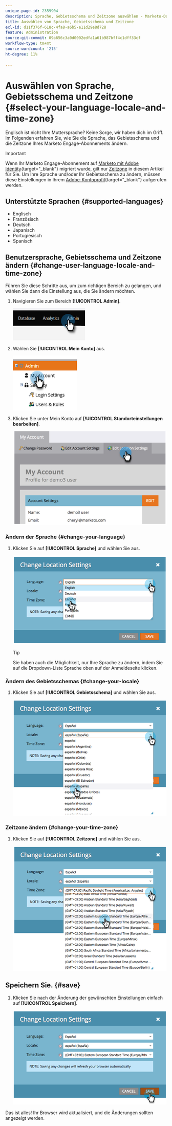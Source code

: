 ```yaml
---
unique-page-id: 2359904
description: Sprache, Gebietsschema und Zeitzone auswählen - Marketo-Dokumente - Produktdokumentation
title: Auswählen von Sprache, Gebietsschema und Zeitzone
exl-id: d11f376f-618c-4fa8-a6b5-e11d29e8d728
feature: Administration
source-git-commit: 09a656c3a0d0002edfa1a61b987bff4c1dff33cf
workflow-type: tm+mt
source-wordcount: '215'
ht-degree: 11%

---
```


# Auswählen von Sprache, Gebietsschema und Zeitzone {#select-your-language-locale-and-time-zone}

Englisch ist nicht Ihre Muttersprache? Keine Sorge, wir haben dich im Griff. Im Folgenden erfahren Sie, wie Sie die Sprache, das Gebietsschema und die Zeitzone Ihres Marketo Engage-Abonnements ändern.

>[!IMPORTANT]
>
>Wenn Ihr Marketo Engage-Abonnement auf [Marketo mit Adobe Identity](/help/marketo/product-docs/administration/marketo-with-adobe-identity/adobe-identity-management-overview.md){target="_blank"} migriert wurde, gilt nur [Zeitzone](#change-your-time-zone) in diesem Artikel für Sie. Um Ihre Sprache und/oder Ihr Gebietsschema zu ändern, müssen diese Einstellungen in Ihrem [Adobe-Kontoprofil](https://account.adobe.com/profile){target="_blank"} aufgerufen werden.

## Unterstützte Sprachen {#supported-languages}

* Englisch
* Französisch
* Deutsch
* Japanisch
* Portugiesisch
* Spanisch

## Benutzersprache, Gebietsschema und Zeitzone ändern {#change-user-language-locale-and-time-zone}

Führen Sie diese Schritte aus, um zum richtigen Bereich zu gelangen, und wählen Sie dann die Einstellung aus, die Sie ändern möchten.

1. Navigieren Sie zum Bereich **[!UICONTROL Admin]**.

   ![](assets/select-your-language-locale-and-time-zone-1.png)

1. Wählen Sie **[!UICONTROL Mein Konto]** aus.

   ![](assets/select-your-language-locale-and-time-zone-2.png)

1. Klicken Sie unter Mein Konto auf **[!UICONTROL Standorteinstellungen bearbeiten]**.

   ![](assets/select-your-language-locale-and-time-zone-3.png)

### Ändern der Sprache {#change-your-language}

1. Klicken Sie auf **[!UICONTROL Sprache]** und wählen Sie aus.

   ![](assets/select-your-language-locale-and-time-zone-4.png)

   >[!TIP]
   >
   >Sie haben auch die Möglichkeit, nur Ihre Sprache zu ändern, indem Sie auf die Dropdown-Liste Sprache oben auf der Anmeldeseite klicken.

### Ändern des Gebietsschemas {#change-your-locale}

1. Klicken Sie auf **[!UICONTROL Gebietsschema]** und wählen Sie aus.

   ![](assets/select-your-language-locale-and-time-zone-5.png)

### Zeitzone ändern {#change-your-time-zone}

1. Klicken Sie auf **[!UICONTROL Zeitzone]** und wählen Sie aus.

   ![](assets/select-your-language-locale-and-time-zone-6.png)

## Speichern Sie. {#save}

1. Klicken Sie nach der Änderung der gewünschten Einstellungen einfach auf **[!UICONTROL Speichern]**.

   ![](assets/select-your-language-locale-and-time-zone-7.png)

Das ist alles! Ihr Browser wird aktualisiert, und die Änderungen sollten angezeigt werden.
